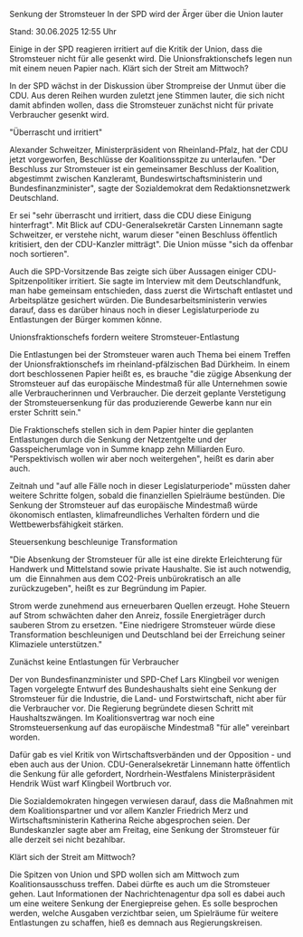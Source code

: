 
Senkung der Stromsteuer
In der SPD wird der Ärger über die Union lauter


Stand: 30.06.2025 12:55 Uhr


Einige in der SPD reagieren irritiert auf die Kritik der Union, dass die Stromsteuer nicht für alle gesenkt wird. Die Unionsfraktionschefs legen nun mit einem neuen Papier nach. Klärt sich der Streit am Mittwoch?



In der SPD wächst in der Diskussion über Strompreise der Unmut über die CDU. Aus deren Reihen wurden zuletzt jene Stimmen lauter, die sich nicht damit abfinden wollen, dass die Stromsteuer zunächst nicht für private Verbraucher gesenkt wird.

"Überrascht und irritiert"


Alexander Schweitzer, Ministerpräsident von Rheinland-Pfalz, hat der CDU jetzt vorgeworfen, Beschlüsse der Koalitionsspitze zu unterlaufen. "Der Beschluss zur Stromsteuer ist ein gemeinsamer Beschluss der Koalition, abgestimmt zwischen Kanzleramt, Bundeswirtschaftsministerin und Bundesfinanzminister", sagte der Sozialdemokrat dem Redaktionsnetzwerk Deutschland.


Er sei "sehr überrascht und irritiert, dass die CDU diese Einigung hinterfragt". Mit Blick auf CDU-Generalsekretär Carsten Linnemann sagte Schweitzer, er verstehe nicht, warum dieser "einen Beschluss öffentlich kritisiert, den der CDU-Kanzler mitträgt". Die Union müsse "sich da offenbar noch sortieren".


Auch die SPD-Vorsitzende Bas zeigte sich über Aussagen einiger CDU-Spitzenpolitiker irritiert. Sie sagte im Interview mit dem Deutschlandfunk, man habe gemeinsam entschieden, dass zuerst die Wirtschaft entlastet und Arbeitsplätze gesichert würden. Die Bundesarbeitsministerin verwies darauf, dass es darüber hinaus noch in dieser Legislaturperiode zu Entlastungen der Bürger kommen könne.

Unionsfraktionschefs fordern weitere Stromsteuer-Entlastung


Die Entlastungen bei der Stromsteuer waren auch Thema bei einem Treffen der Unionsfraktionschefs im rheinland-pfälzischen Bad Dürkheim. In einem dort beschlossenen Papier heißt es, es brauche "die zügige Absenkung der Stromsteuer auf das europäische Mindestmaß für alle Unternehmen sowie alle Verbraucherinnen und Verbraucher. Die derzeit geplante Verstetigung der Stromsteuersenkung für das produzierende Gewerbe kann nur ein erster Schritt sein."


Die Fraktionschefs stellen sich in dem Papier hinter die geplanten Entlastungen durch die Senkung der Netzentgelte und der Gasspeicherumlage von in Summe knapp zehn Milliarden Euro. "Perspektivisch wollen wir aber noch weitergehen", heißt es darin aber auch.


Zeitnah und "auf alle Fälle noch in dieser Legislaturperiode" müssten daher weitere Schritte folgen, sobald die finanziellen Spielräume bestünden. Die Senkung der Stromsteuer auf das europäische Mindestmaß würde ökonomisch entlasten, klimafreundliches Verhalten fördern und die Wettbewerbsfähigkeit stärken.

Steuersenkung beschleunige Transformation


"Die Absenkung der Stromsteuer für alle ist eine direkte Erleichterung für  Handwerk und Mittelstand sowie private Haushalte. Sie ist auch notwendig, um  die Einnahmen aus dem CO2-Preis unbürokratisch an alle zurückzugeben", heißt es zur Begründung im Papier.


Strom werde zunehmend aus erneuerbaren Quellen erzeugt. Hohe Steuern auf Strom schwächten daher den Anreiz, fossile Energieträger durch sauberen Strom zu ersetzen. "Eine niedrigere Stromsteuer würde diese Transformation beschleunigen und Deutschland bei der Erreichung seiner Klimaziele unterstützen."

Zunächst keine Entlastungen für Verbraucher


Der von Bundesfinanzminister und SPD-Chef Lars Klingbeil vor wenigen Tagen vorgelegte Entwurf des Bundeshaushalts sieht eine Senkung der Stromsteuer für die Industrie, die Land- und Forstwirtschaft, nicht aber für die Verbraucher vor. Die Regierung begründete diesen Schritt mit Haushaltszwängen. Im Koalitionsvertrag war noch eine Stromsteuersenkung auf das europäische Mindestmaß "für alle" vereinbart worden.


Dafür gab es viel Kritik von Wirtschaftsverbänden und der Opposition - und eben auch aus der Union. CDU-Generalsekretär Linnemann hatte öffentlich die Senkung für alle gefordert, Nordrhein-Westfalens Ministerpräsident Hendrik Wüst warf Klingbeil Wortbruch vor.


Die Sozialdemokraten hingegen verwiesen darauf, dass die Maßnahmen mit dem Koalitionspartner und vor allem Kanzler Friedrich Merz und Wirtschaftsministerin Katherina Reiche abgesprochen seien. Der Bundeskanzler sagte aber am Freitag, eine Senkung der Stromsteuer für alle derzeit sei nicht bezahlbar.

Klärt sich der Streit am Mittwoch?


Die Spitzen von Union und SPD wollen sich am Mittwoch zum Koalitionsausschuss treffen. Dabei dürfte es auch um die Stromsteuer gehen. Laut Informationen der Nachrichtenagentur dpa soll es dabei auch um eine weitere Senkung der Energiepreise gehen. Es solle besprochen werden, welche Ausgaben verzichtbar seien, um Spielräume für weitere Entlastungen zu schaffen, hieß es demnach aus Regierungskreisen.

